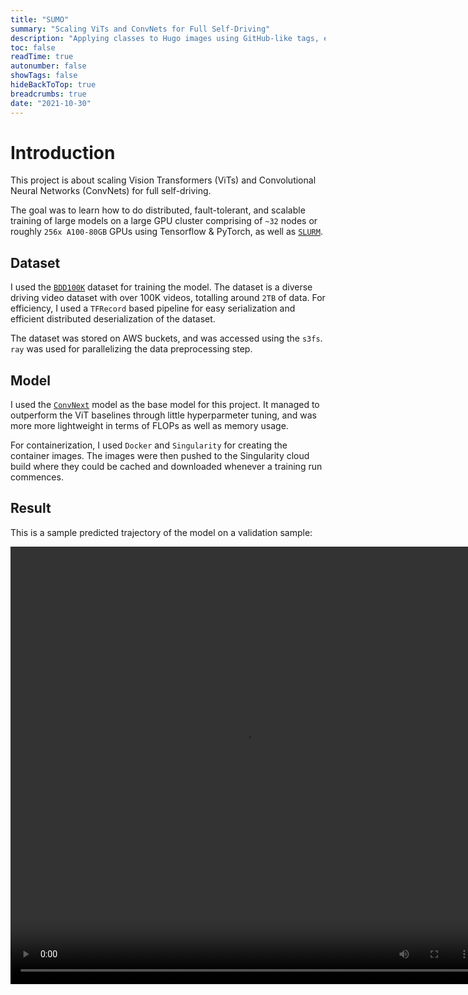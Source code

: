 ```yaml
---
title: "SUMO"
summary: "Scaling ViTs and ConvNets for Full Self-Driving"
description: "Applying classes to Hugo images using GitHub-like tags, enabling auto dark light mode switch and sizing control."
toc: false
readTime: true
autonumber: false
showTags: false
hideBackToTop: true
breadcrumbs: true
date: "2021-10-30"
---
```


# Introduction

This project is about scaling Vision Transformers (ViTs) and Convolutional Neural Networks (ConvNets) for full self-driving.

The goal was to learn how to do distributed, fault-tolerant, and scalable training of large models on a large GPU cluster comprising of `~32` nodes or roughly `256x A100-80GB` GPUs using Tensorflow & PyTorch, as well as [`SLURM`](https://slurm.schedmd.com/quickstart.html).

## Dataset

I used the [`BDD100K`](http://bdd-data.berkeley.edu/) dataset for training the model. The dataset is a diverse driving video dataset with over 100K videos, totalling around `2TB` of data. For efficiency, I used a `TFRecord` based pipeline for easy serialization and efficient distributed deserialization of the dataset.

The dataset was stored on AWS buckets, and was accessed using the `s3fs`. `ray` was used for parallelizing the data preprocessing step.

## Model

I used the [`ConvNext`](https://arxiv.org/abs/2201.03545) model as the base model for this project. It managed to outperform the ViT baselines through little hyperparmeter tuning, and was more more lightweight in terms of FLOPs as well as memory usage.

For containerization, I used `Docker` and `Singularity` for creating the container images. The images were then pushed to the Singularity cloud build where they could be cached and downloaded whenever a training run commences.

## Result

This is a sample predicted trajectory of the model on a validation sample:
  
<video height=700 width=750 controls>
  <source src="sample.mp4" type="video/mp4">
</video>